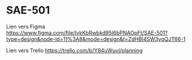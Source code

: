 # SAE-501

Lien vers Figma 
https://www.figma.com/file/lvkKbRwbkd95I6bPNAOpFt/SAE-501?type=design&node-id=11%3A8&mode=design&t=ZdHBI4SW3yqQJT66-1

Lien vers Trello
https://trello.com/b/Y84uWuvl/planning
